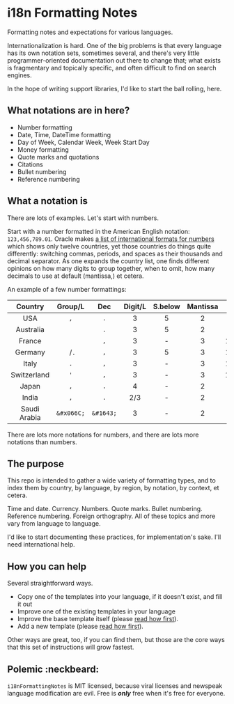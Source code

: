i18n Formatting Notes
=====================

Formatting notes and expectations for various languages.

Internationalization is hard.  One of the big problems is that every language has its own notation sets,
sometimes several, and there's very little programmer-oriented documentation out there to change that; what
exists is fragmentary and topically specific, and often difficult to find on search engines.

In the hope of writing support libraries, I'd like to start the ball rolling, here.



What notations are in here?
---------------------------

* Number formatting
* Date, Time, DateTime formatting
* Day of Week, Calendar Week, Week Start Day
* Money formatting
* Quote marks and quotations
* Citations
* Bullet numbering
* Reference numbering



What a notation is
------------------

There are lots of examples.  Let's start with numbers.

Start with a number formatted in the American English notation: `123,456,789.01`.  Oracle makes [a list of international formats for numbers](http://docs.oracle.com/cd/E19455-01/806-0169/overview-9/index.html) which shows only twelve countries, yet those countries do things quite differently: switching commas, periods, and spaces as their thousands and decimal separator.  As one expands the country list, one finds different opinions on how many digits to group together, when to omit, how many decimals to use at default (mantissa,) et cetera.

An example of a few number formattings:

| Country       | Group/L    | Dec       | Digit/L | S.below | Mantissa | Sample                             |
|:-------------:|:----------:|:---------:|:-------:|:-------:|:--------:|:----------------------------------:|
| USA           | `,`        | `.`       | 3       | 5       | 2        | 123,456,789.01                     |
| Australia     | ` `        | `.`       | 3       | 5       | 2        | 123 456 789.01                     |
| France        | ` `        | `,`       | 3       | -       | 3        | 123 456 789,012                    |
| Germany       | ` `/`.`    | `,`       | 3       | 5       | 3        | 123 456.789,012                    |
| Italy         | `.`        | `,`       | 3       | -       | 3        | 123.456.789,012                    |
| Switzerland   | `'`        | `,`       | 3       | -       | 3        | 123'456'789,012                    |
| Japan         | `,`        | `.`       | 4       | -       | 2        | 1,2345,6789.01                     |
| India         | `,`        | `.`       | 2/3     | -       | 2        | 12,34,56,789.01                    |
| Saudi Arabia  | `&#x066C;` | `&#1643;` | 3       | -       | 2        | 123&#x066C;456&#x066C;789&#1643;01 |

There are lots more notations for numbers, and there are lots more notations than numbers.



The purpose
-----------

This repo is intended to gather a wide variety of formatting types, and to index them by country, by language, by region, by notation, by context, et cetera.

Time and date.  Currency.  Numbers.  Quote marks.  Bullet numbering.  Reference numbering.  Foreign orthography.  All of these topics and more vary from language to language.

I'd like to start documenting these practices, for implementation's sake.  I'll need international help.



How you can help
----------------

Several straightforward ways.

* Copy one of the templates into your language, if it doesn't exist, and fill it out
* Improve one of the existing templates in your language
* Improve the base template itself (please [read how first](#)).
* Add a new template (please [read how first](#)).

Other ways are great, too, if you can find them, but those are the core ways that this set of instructions will grow fastest.



Polemic :neckbeard:
-------------------

`i18nFormattingNotes` is MIT licensed, because viral licenses and newspeak language modification are evil.  Free is ***only*** free when it's free for everyone.
